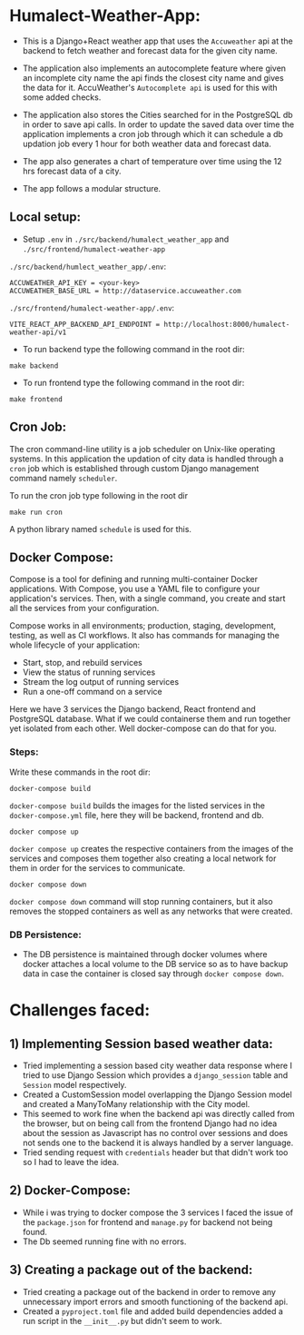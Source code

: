 # Humalect-Weather-App:

- This is a Django+React weather app that uses the `Accuweather` api at the backend to fetch weather and forecast data for the given city name.

- The application also implements an autocomplete feature where given an incomplete city name the api finds the closest city name and gives the data for it. AccuWeather's `Autocomplete api` is used for this with some added checks.

- The application also stores the Cities searched for in the PostgreSQL db in order to save api calls. In order to update the saved data over time the application implements a cron job through which it can schedule a db updation job every 1 hour for both weather data and forecast data.

- The app also generates a chart of temperature over time using the 12 hrs forecast data of a city.
- The app follows a modular structure.

## Local setup:

- Setup `.env` in `./src/backend/humalect_weather_app` and `./src/frontend/humalect-weather-app`

`./src/backend/humlect_weather_app/.env`:
```
ACCUWEATHER_API_KEY = <your-key>
ACCUWEATHER_BASE_URL = http://dataservice.accuweather.com
```
`./src/frontend/humalect-weather-app/.env`:
```
VITE_REACT_APP_BACKEND_API_ENDPOINT = http://localhost:8000/humalect-weather-api/v1
```

- To run backend type the following command in the root dir:
```
make backend
```
- To run frontend type the following command in the root dir:
```
make frontend
```

## Cron Job:
The cron command-line utility is a job scheduler on Unix-like operating systems.
In this application the updation of city data is handled through a `cron` job which is established through custom Django management command namely `scheduler`.

To run the cron job type following in the root dir
```
make run cron
```

A python library named `schedule` is used for this.
## Docker Compose:

Compose is a tool for defining and running multi-container Docker applications. With Compose, you use a YAML file to configure your application's services. Then, with a single command, you create and start all the services from your configuration.

Compose works in all environments; production, staging, development, testing, as well as CI workflows. It also has commands for managing the whole lifecycle of your application:

- Start, stop, and rebuild services
- View the status of running services
- Stream the log output of running services
- Run a one-off command on a service

Here we have 3 services the Django backend, React frontend and PostgreSQL database.
What if we could containerse them and run together yet isolated from each other. Well docker-compose can do that for you.

### Steps:
Write these commands in the root dir:

```
docker-compose build
```
`docker-compose build` builds the images for the listed services in the `docker-compose.yml` file, here they will be backend, frontend and db.

```
docker compose up
```
`docker compose up` creates the respective containers from the images of the services and composes them together also creating a local network for them in order for the services to communicate.

```
docker compose down
```
`docker compose down` command will stop running containers, but it also removes the stopped containers as well as any networks that were created.

### DB Persistence:

- The DB persistence is maintained through docker volumes where docker attaches a local volume to the DB service so as to have backup data in case the container is closed say through `docker compose down`.

# Challenges faced:

## 1) Implementing Session based weather data:
- Tried implementing a session based city weather data response where I tried to use Django Session which provides a `django_session` table and `Session` model respectively.
- Created a CustomSession model overlapping the Django Session model and created a ManyToMany relationship with the City model.
- This seemed to work fine when the backend api was directly called from the browser, but on being call from the frontend Django had no idea about the session as Javascript has no control over sessions and does not sends one to the backend it is always handled by a server language.
- Tried sending request with `credentials` header but that didn't work too so I had to leave the idea.

## 2) Docker-Compose:
- While i was trying to docker compose the 3 services I faced the issue of the `package.json` for frontend and `manage.py` for backend not being found.
- The Db seemed running fine with no errors.
## 3) Creating a package out of the backend:
- Tried creating a package out of the backend in order to remove any unnecessary import errors and smooth functioning of the backend api.
- Created a `pyproject.toml` file and added build dependencies added a run script in the `__init__.py` but didn't seem to work.
